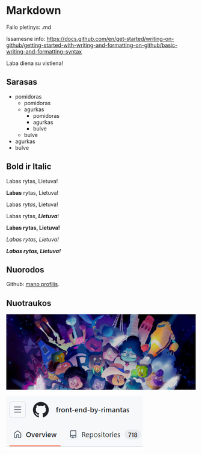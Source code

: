 # Markdown

Failo pletinys: .md

Issamesne info: https://docs.github.com/en/get-started/writing-on-github/getting-started-with-writing-and-formatting-on-github/basic-writing-and-formatting-syntax

Laba diena su vistiena!

## Sarasas

-   pomidoras
    -   pomidoras
    -   agurkas
        -   pomidoras
        -   agurkas
        -   bulve
    -   bulve
-   agurkas
-   bulve

## Bold ir Italic

Labas rytas, Lietuva!

**Labas** rytas, Lietuva!

Labas _rytas_, Lietuva!

Labas rytas, _**Lietuva**_!

**Labas rytas, Lietuva!**

_Labas rytas, Lietuva!_

_**Labas rytas, Lietuva!**_

## Nuorodos

Github: [mano profilis](https://github.com/belauzas).

## Nuotraukos

![Daug keistu personazu](image.png)

![alt text](image-1.png)
